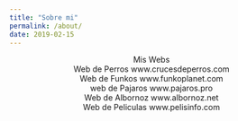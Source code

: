 ```yaml
---
title: "Sobre mi"
permalink: /about/
date: 2019-02-15
---
```


<center>Mis Webs</center>

<center> Web de Perros
www.crucesdeperros.com </center>

<center> Web de Funkos
www.funkoplanet.com </center>

<center> web de Pajaros
www.pajaros.pro </center>

<center> Web de Albornoz
www.albornoz.net </center>

<center> Web de Peliculas
www.pelisinfo.com </center>
